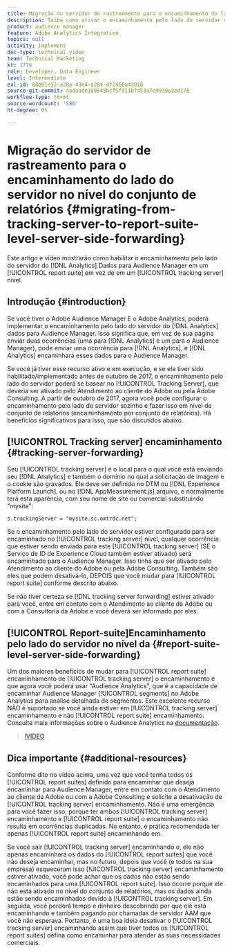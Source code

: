 ```yaml
---
title: Migração do servidor de rastreamento para o encaminhamento do lado do servidor no nível do conjunto de relatórios
description: Saiba como ativar o encaminhamento pelo lado do servidor de dados do Adobe Analytics para o Audience Manager em um nível de conjunto de relatórios, em vez de em um nível de servidor de rastreamento.
product: audience manager
feature: Adobe Analytics Integration
topics: null
activity: implement
doc-type: technical video
team: Technical Marketing
kt: 1776
role: Developer, Data Engineer
level: Intermediate
exl-id: 08b81e52-a28a-43e4-a284-df2460a43016
source-git-commit: 4adaade180545bcf5f911b7453a7e9939e2ed178
workflow-type: tm+mt
source-wordcount: '586'
ht-degree: 0%

---
```


# Migração do servidor de rastreamento para o encaminhamento do lado do servidor no nível do conjunto de relatórios {#migrating-from-tracking-server-to-report-suite-level-server-side-forwarding}

Este artigo e vídeo mostrarão como habilitar o encaminhamento pelo lado do servidor do [!DNL Analytics] Dados para Audience Manager em um [!UICONTROL report suite] em vez de em um [!UICONTROL tracking server] nível.

## Introdução {#introduction}

Se você tiver o Adobe Audience Manager E o Adobe Analytics, poderá implementar o encaminhamento pelo lado do servidor do [!DNL Analytics] dados para Audience Manager. Isso significa que, em vez de sua página enviar duas ocorrências (uma para [!DNL Analytics] e um para o Audience Manager), pode enviar uma ocorrência para [!DNL Analytics], e [!DNL Analytics] encaminhará esses dados para o Audience Manager.

Se você já tiver esse recurso ativo e em execução, e se ele tiver sido habilitado/implementado antes de outubro de 2017, o encaminhamento pelo lado do servidor poderá se basear no [!UICONTROL Tracking Server], que deveria ser ativado pelo Atendimento ao cliente do Adobe ou pela Adobe Consulting. A partir de outubro de 2017, agora você pode configurar o encaminhamento pelo lado do servidor sozinho e fazer isso em nível de conjunto de relatórios (encaminhamento por conjunto de relatórios). Há benefícios significativos para isso, que são discutidos abaixo.

## [!UICONTROL Tracking server] encaminhamento {#tracking-server-forwarding}

Seu [!UICONTROL tracking server] é o local para o qual você está enviando seu [!DNL Analytics] e também o domínio no qual a solicitação de imagem e o cookie são gravados. Ele deve ser definido no DTM ou [!DNL Experience Platform Launch], ou no [!DNL AppMeasurement.js] arquivo, e normalmente terá esta aparência, com seu nome de site ou comercial substituindo &quot;mysite&quot;:

`s.trackingServer = "mysite.sc.omtrdc.net";`

Se o encaminhamento pelo lado do servidor estiver configurado para ser encaminhado no [!UICONTROL tracking server] nível, qualquer ocorrência que estiver sendo enviada para este [!UICONTROL tracking server] (SE o Serviço de ID de Experience Cloud também estiver ativado) será encaminhado para o Audience Manager. Isso tinha que ser ativado pelo Atendimento ao cliente do Adobe ou pela Adobe Consulting. Também são eles que podem desativá-lo, DEPOIS que você mudar para [!UICONTROL report suite] conforme descrito abaixo.

Se não tiver certeza se [!DNL tracking server forwarding] estiver ativado para você, entre em contato com o Atendimento ao cliente da Adobe ou com a Consultoria da Adobe e você deverá ser informado por eles.

## [!UICONTROL Report-suite]Encaminhamento pelo lado do servidor no nível da {#report-suite-level-server-side-forwarding}

Um dos maiores benefícios de mudar para [!UICONTROL report suite] encaminhamento de [!UICONTROL tracking server] o encaminhamento é que agora você poderá usar &quot;Audience Analytics&quot;, que é a capacidade de encaminhar Audience Manager [!UICONTROL segments] no Adobe Analytics para análise detalhada de segmentos. Este excelente recurso NÃO é suportado se você ainda estiver em [!UICONTROL tracking server] encaminhamento e não [!UICONTROL report suite] encaminhamento. Consulte mais informações sobre o Audience Analytics na [documentação](https://experienceleague.adobe.com/docs/analytics/integration/audience-analytics/mc-audiences-aam.html).

>[!VIDEO](https://video.tv.adobe.com/v/23701/?quality=12)

## Dica importante {#additional-resources}

Conforme dito no vídeo acima, uma vez que você tenha todos os [!UICONTROL report suites] definido para encaminhar que deseja encaminhar para Audience Manager, entre em contato com o Atendimento ao cliente da Adobe ou com a Adobe Consulting e solicite a desativação de [!UICONTROL tracking server] encaminhamento. Não é uma emergência para você fazer isso, porque ter ambos [!UICONTROL tracking server] encaminhamento e [!UICONTROL report suite] o encaminhamento não resulta em ocorrências duplicadas. No entanto, é prática recomendada ter apenas [!UICONTROL report suite] encaminhando em.

Se você sair [!UICONTROL tracking server] encaminhando o, ele não apenas encaminhará os dados do [!UICONTROL report suites] que você não deseja encaminhar, mas no futuro, depois que você (e todos na sua empresa) esqueceram isso [!UICONTROL tracking server] encaminhamento estiver ativado, você pode achar que os dados não estão sendo encaminhados para uma [!UICONTROL report suite]. Isso ocorre porque ele não está ativado no nível do conjunto de relatórios, mas os dados ainda estão sendo encaminhados devido à [!UICONTROL tracking server]. Em seguida, você perderá tempo e dinheiro descobrindo por que ele está encaminhando e também pagando por chamadas de servidor AAM que você não esperava. Portanto, é uma boa ideia desativar o [!UICONTROL tracking server] encaminhando assim que tiver todos os [!UICONTROL report suites] defina como encaminhar para atender às suas necessidades comerciais.

